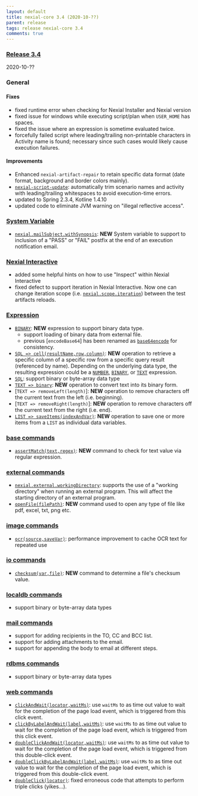 ```yaml
---
layout: default
title: nexial-core 3.4 (2020-10-??)
parent: release
tags: release nexial-core 3.4
comments: true
---
```


### <a href="https://github.com/nexiality/nexial-core/releases/tag/nexial-core-v3.4_????" class="external-link" target="_nexial_link">Release 3.4</a>
2020-10-??


### General
#### Fixes
- fixed runtime error when checking for Nexial Installer and Nexial version
- fixed issue for windows while executing script/plan when `USER_HOME` has spaces.
- fixed the issue where an expression is sometime evaluated twice.
- forcefully failed script where leading/trailing non-printable characters in Activity name is found; 
  necessary since such cases would likely cause execution failures.

#### Improvements
- Enhanced `nexial-artifact-repair` to retain specific data format (date format, background and border colors mainly).
- [`nexial-script-update`](../userguide/BatchFiles#nexial-script-update): automatically trim scenario names and activity
  with leading/trailing whitespaces to avoid execution-time errors.
- updated to Spring 2.3.4, Kotline 1.4.10
- updated code to eliminate JVM warning on "illegal reflective access".


### [System Variable](../systemvars)
- [`nexial.mailSubject.withSynopsis`](../systemvars/index.html#nexial.mailSubject.withSynopsis): **NEW** System variable
  to support to inclusion of a "PASS" or "FAIL" postfix at the end of an execution notification email.


### [Nexial Interactive](../interactive)
- added some helpful hints on how to use "Inspect" within Nexial Interactive
- fixed defect to support iteration in Nexial Interactive. Now one can change iteration scope 
  (i.e. [`nexial.scope.iteration`](../systemvars/index.html#nexial.scope.iteration)) between the test artifacts reloads.


### [Expression](../expressions)
- [`BINARY`](../expressions/BINARYexpression): **NEW** expression to support binary data type.
  - support loading of binary data from external file.
  - previous [`encodeBase64`] has been renamed as [`base64encode`](../expressions/BINARYexpression#base64encode) for 
    consistency.
- [`SQL => cell(resultName,row,column)`](../expressions/SQLexpression.md#cellresultnamerowcolumn): **NEW** operation
  to retrieve a specific column of a specific row from a specific query result (referenced by name). Depending on the
  underlying data type, the resulting expression could be a [`NUMBER`](../expressions/NUMBERexpression), 
  [`BINARY`](../expressions/BINARYexpression), or [`TEXT`](../expressions/TEXTexpression) expression.
- [`SQL`](../expressions/SQLexpression): support binary or byte-array data type
- [`TEXT => binary`](../expressions/TEXTexpression#binary): **NEW** operation to convert text into its binary form.
- [`TEXT => removeLeft(length)`]: **NEW** operation to remove characters off the current text from the left (i.e. beginning).
- [`TEXT => removeRight(length)`]: **NEW** operation to remove characters off the current text from the right (i.e. end).
- [`LIST => saveItems(indexAndVar)`](../expressions/LISTexpression#saveitemsindexandvar): **NEW** operation to save one
  or more items from a `LIST` as individual data variables.

 
### [base commands](../commands/base)
- [`assertMatch(text,regex)`](../commands/base/assertMatch(text,regex)): **NEW** command to check for text value via
  regular expression.


### [external commands](../commands/external)
- [`nexial.external.workingDirectory`](../systemvars/index#nexial.external.workingDirectory): supports the use of a 
  "working directory" when running an external program. This will affect the starting directory of an external program.
- [`openFile(filePath)`](../commands/external/openFile(filePath)): **NEW** command used to 
   open any type of file like pdf, excel, txt, png etc.


### [image commands](../commands/image)
- [`ocr(source,saveVar)`](../commands/image/ocr(source,saveVar)): performance improvement to cache OCR text for repeated use


### [io commands](../commands/io)
- [`checksum(var,file)`](../commands/io/checksum(var,file)): **NEW** command to determine a file's checksum value.


### [localdb commands](../commands/localdb)
- support binary or byte-array data types


### [mail commands](../commands/mail)
- support for adding recipients in the TO, CC and BCC list.
- support for adding attachments to the email.
- support for appending the body to email at different steps.


### [rdbms commands](../commands/rdbms)
- support binary or byte-array data types


### [web commands](../commands/web)
- [`clickAndWait(locator,waitMs)`](../commands/web/clickAndWait(locator,waitMs)): use `waitMs` to as time out value to 
  wait for the completion of the page load event, which is triggered from this click event.
- [`clickByLabelAndWait(label,waitMs)`](../commands/web/clickByLabelAndWait(label,waitMs)): use `waitMs` to as time out 
  value to wait for the completion of the page load event, which is triggered from this click event.
- [`doubleClickAndWait(locator,waitMs)`](../commands/web/doubleClickAndWait(locator,waitMs)): use `waitMs` to as time 
  out value to wait for the completion of the page load event, which is triggered from this double-click event.
- [`doubleClickByLabelAndWait(label,waitMs)`](../commands/web/doubleClickByLabelAndWait(label,waitMs)): use `waitMs` to 
  as time out value to wait for the completion of the page load event, which is triggered from this double-click event.
- [`doubleClick(locator)`](../commands/web/doubleClick(locator)): fixed erroneous code that attempts to perform triple 
  clicks (yikes...).
